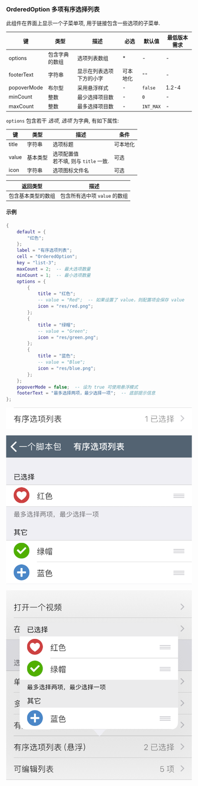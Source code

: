 ### OrderedOption 多项有序选择列表

此组件在界面上显示一个子菜单项, 用于链接包含一些选项的子菜单. 

|键|类型|描述|必选|默认值|最低版本需求|
|---|---|---|---|---|---|
|options|包含字典的数组|选项列表数组|*|\-|\-|
|footerText|字符串|显示在列表选项下方的小字|可本地化|`""`|\-|
|popoverMode|布尔型|采用悬浮样式|\-|`false`|1.2-4|
|minCount|整数|最少选择项目数|\-|`0`|\-|
|maxCount|整数|最多选择项目数|\-|`INT_MAX`|\-|

`options` 包含若干 *选项*, *选项* 为字典, 有如下属性: 

|键|类型|描述|条件|
|---|---|---|---|
|title|字符串|选项标题|可本地化|
|value|基本类型|选项配置值<br />若不填, 则与 `title` 一致.|可选|
|icon|字符串|选项图标文件名|可选|

|返回类型|描述|
|---|---|
|包含基本类型的数组|包含所有选中项 `value` 的数组|


#### 示例

``` lua
{
    default = {
        "红色";
    };
    label = "有序选项列表";
    cell = "OrderedOption";
    key = "list-3";
    maxCount = 2;  -- 最大选项数量
    minCount = 1;  -- 最小选项数量
    options = {
        {
            title = "红色";
            -- value = "Red";  -- 如果设置了 value，则配置项会保存 value
            icon = "res/red.png";
        };
        {
            title = "绿帽";
            -- value = "Green";
            icon = "res/green.png";
        };
        {
            title = "蓝色";
            -- value = "Blue";
            icon = "res/blue.png";
        };
    };
    popoverMode = false;  -- 设为 true 可使用悬浮模式
    footerText = "最多选择两项，最少选择一项";  -- 底部提示信息
};
```

![XUI-OrderedOption-1.png](XUIScreenshots/XUI-OrderedOption-1.png)

![XUI-OrderedOption-2.png](XUIScreenshots/XUI-OrderedOption-2.png)

![XUI-OrderedOption-Popover.png](XUIScreenshots/XUI-OrderedOption-Popover.png)
